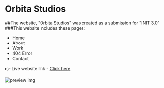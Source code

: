 #  Orbita Studios

##The website, "Orbita Studios" was created as a submission for "INIT 3.0"
###This website includes these pages:
- Home
- About
- Work
- 404 Error
- Contact

👉 Live website link - [Click here](https://orbitaos.netlify.app/)

![preview img](/website.png)
